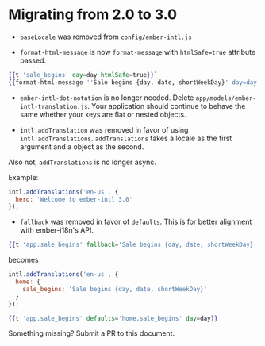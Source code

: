 # Migrating from 2.0 to 3.0

* `baseLocale` was removed from `config/ember-intl.js`

* `format-html-message` is now `format-message` with `htmlSafe=true` attribute passed.

```hbs
{{t 'sale_begins' day=day htmlSafe=true}}`
{{format-html-message ''Sale begins {day, date, shortWeekDay}' day=day htmlSafe=true}}
```

* `ember-intl-dot-notation` is no longer needed.  Delete `app/models/ember-intl-translation.js`.  Your application should continue to behave the same whether your keys are flat or nested objects.

* `intl.addTranslation` was removed in favor of using `intl.addTranslations`.  `addTranslations` takes a locale as the first argument and a object as the second.

Also not, `addTranslations` is no longer async.

Example:

```js
intl.addTranslations('en-us', {
  hero: 'Welcome to ember-intl 3.0'
});
```

* `fallback` was removed in favor of `defaults`.  This is for better alignment with ember-i18n's API.

```hbs
{{t 'app.sale_begins' fallback='Sale begins {day, date, shortWeekDay}' day=day}}
```

becomes

```js
intl.addTranslations('en-us', {
  home: {
    sale_begins: 'Sale begins {day, date, shortWeekDay}'
  }
});
```

```hbs
{{t 'app.sale_begins' defaults='home.sale_begins' day=day}}
```

Something missing?  Submit a PR to this document.

